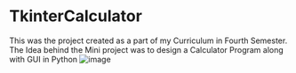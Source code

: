# TkinterCalculator
This was the project created as a part of my Curriculum in Fourth Semester. The Idea behind the Mini project was to design a Calculator Program along with GUI in Python
![image](https://user-images.githubusercontent.com/46243069/173528549-1f8377b3-53ad-41a8-a055-f790d791a794.png)
